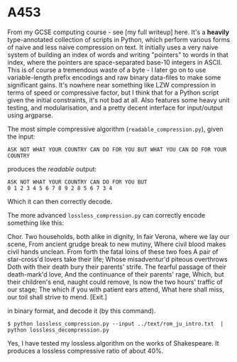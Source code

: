 # A453
From my GCSE computing course - see [my full writeup] here. It's a **heavily** type-annotated collection of scripts in Python, which perform various forms of naive and less naive compression on text. It initially uses a very naive system of building an index of words and writing "pointers" to words in that index, where the pointers are space-separated base-10 integers in ASCII. This is of course a tremendous waste of a byte - I later go on to use variable-length prefix encodings and raw binary data-files to make some significant gains. It's nowhere near something like LZW compression in terms of speed or compressive factor, but I think that for a Python script given the initial constraints, it's not bad at all. Also features some heavy unit testing, and modularisation, and a pretty decent interface for input/output using argparse.

The most simple compressive algorithm (`readable_compression.py`), given the input:

    ASK NOT WHAT YOUR COUNTRY CAN DO FOR YOU BUT WHAT YOU CAN DO FOR YOUR COUNTRY

produces the *readable* output:

    ASK NOT WHAT YOUR COUNTRY CAN DO FOR YOU BUT
    0 1 2 3 4 5 6 7 8 9 2 8 5 6 7 3 4

Which it can then correctly decode.


The more advanced `lossless_compression.py` can correctly encode something like this:

  Chor. Two households, both alike in dignity,
    In fair Verona, where we lay our scene,
    From ancient grudge break to new mutiny,
    Where civil blood makes civil hands unclean.
    From forth the fatal loins of these two foes
    A pair of star-cross'd lovers take their life;
    Whose misadventur'd piteous overthrows
    Doth with their death bury their parents' strife.
    The fearful passage of their death-mark'd love,
    And the continuance of their parents' rage,
    Which, but their children's end, naught could remove,
    Is now the two hours' traffic of our stage;
    The which if you with patient ears attend,
    What here shall miss, our toil shall strive to mend.
                                                         [Exit.]

in binary format, and decode it (by this command).

    $ python lossless_compression.py --input ../text/rom_ju_intro.txt  | python lossless_decompression.py

Yes, I have tested my lossless algorithm on the works of Shakespeare. It produces a lossless compressive ratio of about 40%.
